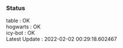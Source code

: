 ### Status


table : OK  
hogwarts : OK  
icy-bot : OK  
Latest Update : 2022-02-02 00:29:18.602467

